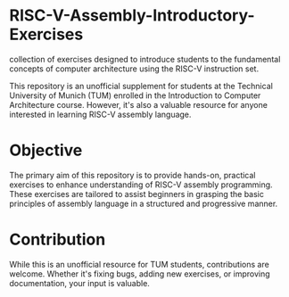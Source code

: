 # RISC-V-Assembly-Introductory-Exercises
collection of exercises designed to introduce students to the fundamental concepts of computer architecture using the RISC-V instruction set.

This repository is an unofficial supplement for students at the Technical University of Munich (TUM) enrolled in the Introduction to Computer Architecture course. However, it's also a valuable resource for anyone interested in learning RISC-V assembly language.

# Objective

The primary aim of this repository is to provide hands-on, practical exercises to enhance understanding of RISC-V assembly programming. These exercises are tailored to assist beginners in grasping the basic principles of assembly language in a structured and progressive manner.

# Contribution

While this is an unofficial resource for TUM students, contributions are welcome. Whether it's fixing bugs, adding new exercises, or improving documentation, your input is valuable.
